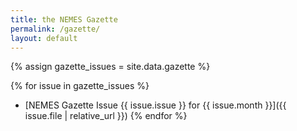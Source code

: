 ```yaml
---
title: the NEMES Gazette
permalink: /gazette/
layout: default
---
```

{% assign gazette_issues = site.data.gazette %}


{% for issue in gazette_issues %}
 + [NEMES Gazette Issue {{ issue.issue }} for {{ issue.month }}]({{ issue.file | relative_url }})
{% endfor %}
